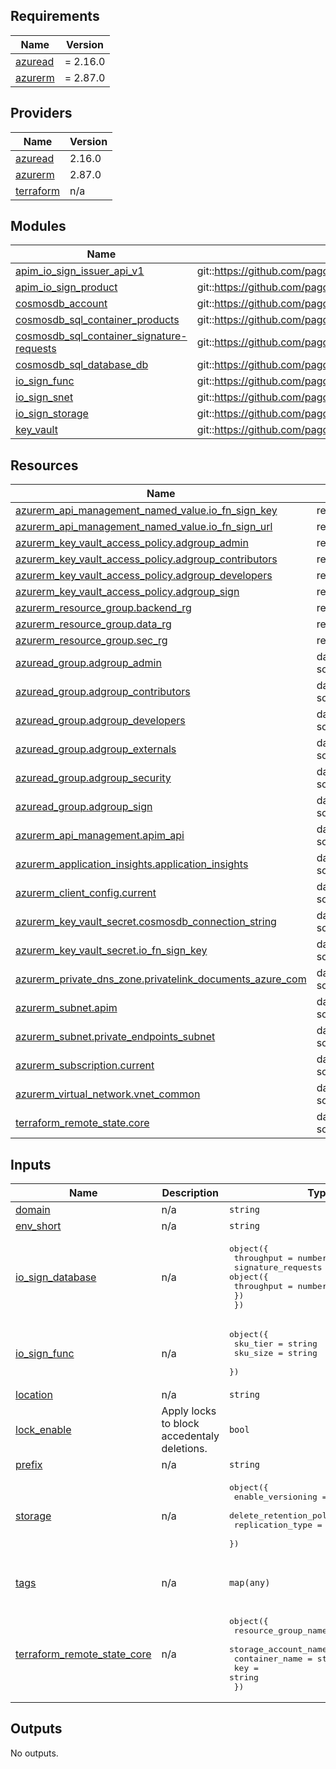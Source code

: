 <!-- markdownlint-disable -->
<!-- BEGINNING OF PRE-COMMIT-TERRAFORM DOCS HOOK -->
## Requirements

| Name | Version |
|------|---------|
| <a name="requirement_azuread"></a> [azuread](#requirement\_azuread) | = 2.16.0 |
| <a name="requirement_azurerm"></a> [azurerm](#requirement\_azurerm) | = 2.87.0 |

## Providers

| Name | Version |
|------|---------|
| <a name="provider_azuread"></a> [azuread](#provider\_azuread) | 2.16.0 |
| <a name="provider_azurerm"></a> [azurerm](#provider\_azurerm) | 2.87.0 |
| <a name="provider_terraform"></a> [terraform](#provider\_terraform) | n/a |

## Modules

| Name | Source | Version |
|------|--------|---------|
| <a name="module_apim_io_sign_issuer_api_v1"></a> [apim\_io\_sign\_issuer\_api\_v1](#module\_apim\_io\_sign\_issuer\_api\_v1) | git::https://github.com/pagopa/azurerm.git//api_management_api | v1.0.16 |
| <a name="module_apim_io_sign_product"></a> [apim\_io\_sign\_product](#module\_apim\_io\_sign\_product) | git::https://github.com/pagopa/azurerm.git//api_management_product | v1.0.16 |
| <a name="module_cosmosdb_account"></a> [cosmosdb\_account](#module\_cosmosdb\_account) | git::https://github.com/pagopa/azurerm.git//cosmosdb_account | v2.13.1 |
| <a name="module_cosmosdb_sql_container_products"></a> [cosmosdb\_sql\_container\_products](#module\_cosmosdb\_sql\_container\_products) | git::https://github.com/pagopa/azurerm.git//cosmosdb_sql_container | v2.13.1 |
| <a name="module_cosmosdb_sql_container_signature-requests"></a> [cosmosdb\_sql\_container\_signature-requests](#module\_cosmosdb\_sql\_container\_signature-requests) | git::https://github.com/pagopa/azurerm.git//cosmosdb_sql_container | v2.13.1 |
| <a name="module_cosmosdb_sql_database_db"></a> [cosmosdb\_sql\_database\_db](#module\_cosmosdb\_sql\_database\_db) | git::https://github.com/pagopa/azurerm.git//cosmosdb_sql_database | v2.13.1 |
| <a name="module_io_sign_func"></a> [io\_sign\_func](#module\_io\_sign\_func) | git::https://github.com/pagopa/azurerm.git//function_app | v2.18.2 |
| <a name="module_io_sign_snet"></a> [io\_sign\_snet](#module\_io\_sign\_snet) | git::https://github.com/pagopa/azurerm.git//subnet | v2.13.1 |
| <a name="module_io_sign_storage"></a> [io\_sign\_storage](#module\_io\_sign\_storage) | git::https://github.com/pagopa/azurerm.git//storage_account | v2.13.1 |
| <a name="module_key_vault"></a> [key\_vault](#module\_key\_vault) | git::https://github.com/pagopa/azurerm.git//key_vault | v2.13.1 |

## Resources

| Name | Type |
|------|------|
| [azurerm_api_management_named_value.io_fn_sign_key](https://registry.terraform.io/providers/hashicorp/azurerm/2.87.0/docs/resources/api_management_named_value) | resource |
| [azurerm_api_management_named_value.io_fn_sign_url](https://registry.terraform.io/providers/hashicorp/azurerm/2.87.0/docs/resources/api_management_named_value) | resource |
| [azurerm_key_vault_access_policy.adgroup_admin](https://registry.terraform.io/providers/hashicorp/azurerm/2.87.0/docs/resources/key_vault_access_policy) | resource |
| [azurerm_key_vault_access_policy.adgroup_contributors](https://registry.terraform.io/providers/hashicorp/azurerm/2.87.0/docs/resources/key_vault_access_policy) | resource |
| [azurerm_key_vault_access_policy.adgroup_developers](https://registry.terraform.io/providers/hashicorp/azurerm/2.87.0/docs/resources/key_vault_access_policy) | resource |
| [azurerm_key_vault_access_policy.adgroup_sign](https://registry.terraform.io/providers/hashicorp/azurerm/2.87.0/docs/resources/key_vault_access_policy) | resource |
| [azurerm_resource_group.backend_rg](https://registry.terraform.io/providers/hashicorp/azurerm/2.87.0/docs/resources/resource_group) | resource |
| [azurerm_resource_group.data_rg](https://registry.terraform.io/providers/hashicorp/azurerm/2.87.0/docs/resources/resource_group) | resource |
| [azurerm_resource_group.sec_rg](https://registry.terraform.io/providers/hashicorp/azurerm/2.87.0/docs/resources/resource_group) | resource |
| [azuread_group.adgroup_admin](https://registry.terraform.io/providers/hashicorp/azuread/2.16.0/docs/data-sources/group) | data source |
| [azuread_group.adgroup_contributors](https://registry.terraform.io/providers/hashicorp/azuread/2.16.0/docs/data-sources/group) | data source |
| [azuread_group.adgroup_developers](https://registry.terraform.io/providers/hashicorp/azuread/2.16.0/docs/data-sources/group) | data source |
| [azuread_group.adgroup_externals](https://registry.terraform.io/providers/hashicorp/azuread/2.16.0/docs/data-sources/group) | data source |
| [azuread_group.adgroup_security](https://registry.terraform.io/providers/hashicorp/azuread/2.16.0/docs/data-sources/group) | data source |
| [azuread_group.adgroup_sign](https://registry.terraform.io/providers/hashicorp/azuread/2.16.0/docs/data-sources/group) | data source |
| [azurerm_api_management.apim_api](https://registry.terraform.io/providers/hashicorp/azurerm/2.87.0/docs/data-sources/api_management) | data source |
| [azurerm_application_insights.application_insights](https://registry.terraform.io/providers/hashicorp/azurerm/2.87.0/docs/data-sources/application_insights) | data source |
| [azurerm_client_config.current](https://registry.terraform.io/providers/hashicorp/azurerm/2.87.0/docs/data-sources/client_config) | data source |
| [azurerm_key_vault_secret.cosmosdb_connection_string](https://registry.terraform.io/providers/hashicorp/azurerm/2.87.0/docs/data-sources/key_vault_secret) | data source |
| [azurerm_key_vault_secret.io_fn_sign_key](https://registry.terraform.io/providers/hashicorp/azurerm/2.87.0/docs/data-sources/key_vault_secret) | data source |
| [azurerm_private_dns_zone.privatelink_documents_azure_com](https://registry.terraform.io/providers/hashicorp/azurerm/2.87.0/docs/data-sources/private_dns_zone) | data source |
| [azurerm_subnet.apim](https://registry.terraform.io/providers/hashicorp/azurerm/2.87.0/docs/data-sources/subnet) | data source |
| [azurerm_subnet.private_endpoints_subnet](https://registry.terraform.io/providers/hashicorp/azurerm/2.87.0/docs/data-sources/subnet) | data source |
| [azurerm_subscription.current](https://registry.terraform.io/providers/hashicorp/azurerm/2.87.0/docs/data-sources/subscription) | data source |
| [azurerm_virtual_network.vnet_common](https://registry.terraform.io/providers/hashicorp/azurerm/2.87.0/docs/data-sources/virtual_network) | data source |
| [terraform_remote_state.core](https://registry.terraform.io/providers/hashicorp/terraform/latest/docs/data-sources/remote_state) | data source |

## Inputs

| Name | Description | Type | Default | Required |
|------|-------------|------|---------|:--------:|
| <a name="input_domain"></a> [domain](#input\_domain) | n/a | `string` | n/a | yes |
| <a name="input_env_short"></a> [env\_short](#input\_env\_short) | n/a | `string` | n/a | yes |
| <a name="input_io_sign_database"></a> [io\_sign\_database](#input\_io\_sign\_database) | n/a | <pre>object({<br>    throughput = number<br>    signature_requests = object({<br>      throughput = number<br>    })<br>  })</pre> | <pre>{<br>  "signature_requests": {<br>    "throughput": 400<br>  },<br>  "throughput": 800<br>}</pre> | no |
| <a name="input_io_sign_func"></a> [io\_sign\_func](#input\_io\_sign\_func) | n/a | <pre>object({<br>    sku_tier = string<br>    sku_size = string<br>  })</pre> | <pre>{<br>  "sku_size": "B1",<br>  "sku_tier": "Basic"<br>}</pre> | no |
| <a name="input_location"></a> [location](#input\_location) | n/a | `string` | n/a | yes |
| <a name="input_lock_enable"></a> [lock\_enable](#input\_lock\_enable) | Apply locks to block accedentaly deletions. | `bool` | `false` | no |
| <a name="input_prefix"></a> [prefix](#input\_prefix) | n/a | `string` | n/a | yes |
| <a name="input_storage"></a> [storage](#input\_storage) | n/a | <pre>object({<br>    enable_versioning            = bool<br>    delete_retention_policy_days = number<br>    replication_type             = string<br>  })</pre> | <pre>{<br>  "delete_retention_policy_days": 15,<br>  "enable_versioning": false,<br>  "replication_type": "ZRS"<br>}</pre> | no |
| <a name="input_tags"></a> [tags](#input\_tags) | n/a | `map(any)` | <pre>{<br>  "CreatedBy": "Terraform"<br>}</pre> | no |
| <a name="input_terraform_remote_state_core"></a> [terraform\_remote\_state\_core](#input\_terraform\_remote\_state\_core) | n/a | <pre>object({<br>    resource_group_name  = string,<br>    storage_account_name = string,<br>    container_name       = string,<br>    key                  = string<br>  })</pre> | n/a | yes |

## Outputs

No outputs.
<!-- END OF PRE-COMMIT-TERRAFORM DOCS HOOK -->
